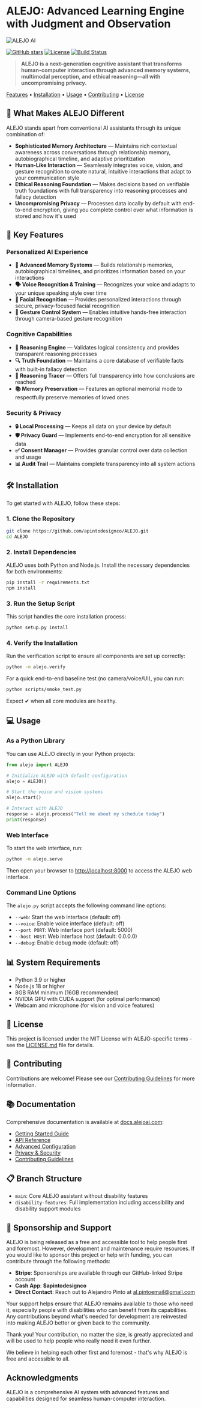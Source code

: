 # ALEJO: Advanced Learning Engine with Judgment and Observation

![ALEJO AI](assets/alejo-logo.png)

[![GitHub stars](https://img.shields.io/github/stars/apintodesignco/ALEJO)](https://github.com/apintodesignco/ALEJO/stargazers)
[![License](https://img.shields.io/badge/license-MIT-blue.svg)](https://opensource.org/licenses/MIT)
[![Build Status](https://github.com/apintodesignco/ALEJO/actions/workflows/alejo-ci-cd.yml/badge.svg)](https://github.com/apintodesignco/ALEJO/actions/workflows/alejo-ci-cd.yml)

> **ALEJO is a next-generation cognitive assistant that transforms human-computer interaction through advanced memory systems, multimodal perception, and ethical reasoning—all with uncompromising privacy.**

[Features](#-key-features) • [Installation](#️-installation) • [Usage](#-usage) • [Contributing](#-contributing) • [License](#-license)

## 🌟 What Makes ALEJO Different

ALEJO stands apart from conventional AI assistants through its unique combination of:

- **Sophisticated Memory Architecture** — Maintains rich contextual awareness across conversations through relationship memory, autobiographical timeline, and adaptive prioritization
- **Human-Like Interaction** — Seamlessly integrates voice, vision, and gesture recognition to create natural, intuitive interactions that adapt to your communication style
- **Ethical Reasoning Foundation** — Makes decisions based on verifiable truth foundations with full transparency into reasoning processes and fallacy detection
- **Uncompromising Privacy** — Processes data locally by default with end-to-end encryption, giving you complete control over what information is stored and how it's used

## 🚀 Key Features

### Personalized AI Experience

- **🧠 Advanced Memory Systems** — Builds relationship memories, autobiographical timelines, and prioritizes information based on your interactions
- **🗣️ Voice Recognition & Training** — Recognizes your voice and adapts to your unique speaking style over time
- **👤 Facial Recognition** — Provides personalized interactions through secure, privacy-focused facial recognition
- **👋 Gesture Control System** — Enables intuitive hands-free interaction through camera-based gesture recognition

### Cognitive Capabilities

- **🧮 Reasoning Engine** — Validates logical consistency and provides transparent reasoning processes
- **🔍 Truth Foundation** — Maintains a core database of verifiable facts with built-in fallacy detection
- **📝 Reasoning Tracer** — Offers full transparency into how conclusions are reached
- **📚 Memory Preservation** — Features an optional memorial mode to respectfully preserve memories of loved ones

### Security & Privacy

- **🔒 Local Processing** — Keeps all data on your device by default
- **🛡️ Privacy Guard** — Implements end-to-end encryption for all sensitive data
- **✅ Consent Manager** — Provides granular control over data collection and usage
- **📊 Audit Trail** — Maintains complete transparency into all system actions

## 🛠️ Installation

To get started with ALEJO, follow these steps:

### 1. Clone the Repository

```bash
git clone https://github.com/apintodesignco/ALEJO.git
cd ALEJO
```

### 2. Install Dependencies

ALEJO uses both Python and Node.js. Install the necessary dependencies for both environments:

```bash
pip install -r requirements.txt
npm install
```

### 3. Run the Setup Script

This script handles the core installation process:

```bash
python setup.py install
```

### 4. Verify the Installation

Run the verification script to ensure all components are set up correctly:

```bash
python -m alejo.verify
```

For a quick end-to-end baseline test (no camera/voice/UI), you can run:

```bash
python scripts/smoke_test.py
```

Expect ✔ when all core modules are healthy.

## 💻 Usage

### As a Python Library

You can use ALEJO directly in your Python projects:

```python
from alejo import ALEJO

# Initialize ALEJO with default configuration
alejo = ALEJO()

# Start the voice and vision systems
alejo.start()

# Interact with ALEJO
response = alejo.process("Tell me about my schedule today")
print(response)
```

### Web Interface

To start the web interface, run:

```bash
python -m alejo.serve
```

Then open your browser to [http://localhost:8000](http://localhost:8000) to access the ALEJO web interface.

### Command Line Options

The `alejo.py` script accepts the following command line options:

- `--web`: Start the web interface (default: off)
- `--voice`: Enable voice interface (default: off)
- `--port PORT`: Web interface port (default: 5000)
- `--host HOST`: Web interface host (default: 0.0.0.0)
- `--debug`: Enable debug mode (default: off)

## 📊 System Requirements

- Python 3.9 or higher
- Node.js 18 or higher
- 8GB RAM minimum (16GB recommended)
- NVIDIA GPU with CUDA support (for optimal performance)
- Webcam and microphone (for vision and voice features)

## 📜 License

This project is licensed under the MIT License with ALEJO-specific terms - see the [LICENSE.md](LICENSE.md) file for details.

## 🤝 Contributing

Contributions are welcome! Please see our [Contributing Guidelines](CONTRIBUTING.md) for more information.

## 📚 Documentation

Comprehensive documentation is available at [docs.alejoai.com](https://docs.alejoai.com):

- [Getting Started Guide](https://docs.alejoai.com/getting-started)
- [API Reference](https://docs.alejoai.com/api)
- [Advanced Configuration](https://docs.alejoai.com/configuration)
- [Privacy & Security](https://docs.alejoai.com/privacy)
- [Contributing Guidelines](https://docs.alejoai.com/contributing)

## 📋 Branch Structure

- `main`: Core ALEJO assistant without disability features
- `disability-features`: Full implementation including accessibility and disability support modules

## 💖 Sponsorship and Support

ALEJO is being released as a free and accessible tool to help people first and foremost. However, development and maintenance require resources. If you would like to sponsor this project or help with funding, you can contribute through the following methods:

- **Stripe**: Sponsorships are available through our GitHub-linked Stripe account
- **Cash App**: **$apintodesignco**
- **Direct Contact**: Reach out to Alejandro Pinto at [al.pintoemail@gmail.com](mailto:al.pintoemail@gmail.com)

Your support helps ensure that ALEJO remains available to those who need it, especially people with disabilities who can benefit from its capabilities. Any contributions beyond what's needed for development are reinvested into making ALEJO better or given back to the community.

Thank you! Your contribution, no matter the size, is greatly appreciated and will be used to help people who really need it even further.

We believe in helping each other first and foremost - that's why ALEJO is free and accessible to all.

## Acknowledgments

ALEJO is a comprehensive AI system with advanced features and capabilities designed for seamless human-computer interaction.
